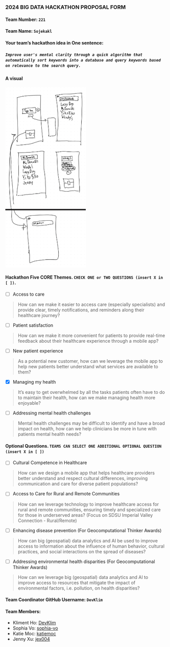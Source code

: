 ### 2024 BIG DATA HACKATHON PROPOSAL FORM

#### Team Number: `221`  

#### Team Name: `Sojekakl`    
  
#### Your team’s hackathon idea in One sentence:
##### `Improve user's mental clarity through a quick algorithm that automatically sort keywords into a database and query keywords based on relevance to the search query.`


#### A visual
<img height="10%" width="50%" alt="HDMA" src="IMG_090875D1670A-1.jpeg"> 

<!--
#### Theme: Enhancing Healthcare’s Digital Front Door
#### - Digital solutions to help increase access, manage health, and improve patient satisfaction along the healthcare journey -  
-->

#### Hackathon Five CORE Themes. `CHECK ONE or TWO QUESTIONS (insert X in [ ])`.
- [ ] Access to care
> How can we make it easier to access care (especially specialists) and provide clear, timely notifications, and reminders along their healthcare journey?
- [ ] Patient satisfaction
> How can we make it more convenient for patients to provide real-time feedback about their healthcare experience through a mobile app?
- [ ] New patient experience
> As a potential new customer, how can we leverage the mobile app to help new patients better understand what services are available to them?
- [X] Managing my health
> It’s easy to get overwhelmed by all the tasks patients often have to do to maintain their health, how can we make managing health more enjoyable?
- [ ] Addressing mental health challenges
> Mental health challenges may be difficult to identify and have a broad impact on health, how can we help clinicians be more in tune with patients mental health needs?

#### Optional Questions. `TEAMS CAN SELECT ONE ADDITIONAL OPTIONAL QUESTION (insert X in [ ])`
- [ ] Cultural Competence in Healthcare
> How can we design a mobile app that helps healthcare providers better understand and respect cultural differences, improving communication and care for diverse patient populations?
- [ ] Access to Care for Rural and Remote Communities
> How can we leverage technology to improve healthcare access for rural and remote communities, ensuring timely and specialized care for those in underserved areas? (Focus on SDSU Imperial Valley Connection - Rural/Remote)
- [ ] Enhancing disease prevention (For Geocomputational Thinker Awards)
> How can big (geospatial) data analytics and AI be used to improve access to information about the influence of human behavior, cultural practices, and social interactions on the spread of diseases?
- [ ] Addressing environmental health disparities (For Geocomputational Thinker Awards)
> How can we leverage big (geospatial) data analytics and AI to improve access to resources that mitigate the impact of environmental factors, i.e. pollution, on health disparities?


#### Team Coordinator GitHub Username: `DevKlim`

#### Team Members:
- Kliment Ho: [DevKlim](https://github.com/DevKlim)
- Sophia Vo: [sophia-vo](https://github.com/sophia-vo)
- Katie Moc: [katiemoc](https://github.com/katiemoc)
- Jenny Xu: [jex004](https://github.com/jex004)
